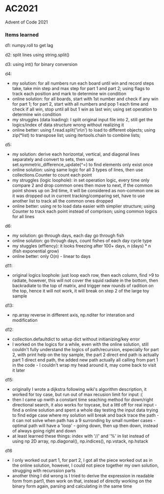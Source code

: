 # AC2021
Advent of Code 2021

### Items learned  
d1: numpy.roll to get lag

d2: split lines using string.split()

d3: using int() for binary conversion

d4: 
- my solution: for all numbers run each board until win and record steps take, take min step and max step for part 1 and part 2; using flags to track each position and mark to determine win condition
- online solution: for all boards, start with 1st number and check if any win for part 1; for part 2, start with all numbers and pop 1 each time and check if all win, stop until all but 1 win as last win; using set operation to determine win condition
- my struggles (data loading): I split original input file into 2, still get the logics/index of data structure wrong without realizing it
- online better: using f.read.split('\n\n') to load to different objects; using zip(*list) to transpose list; using itertools.chain to combine lists; 

d5:
- my solution: derive each horizontal, vertical, and diagonal lines separately and convert to sets, then use set.symmetric_difference_update(^=) to find elements only exist once
- online solution: using same logic for all 3 types of lines, then use collections.Counter to count each point
- my struggles (logic loophole): in set operation logic, every time only compare 2 and drop common ones then move to next, if the common point shows up on 3rd time, it will be considered as non-common one as it was dropped out in current tracking/comparing set, have to use another list to track all the common ones dropped
- online better: using re to load data easier with simplier structure; using Counter to track each point instead of comprison; using common logics for all lines

d6:
- my solution: go through days, each day go through fish
- online solution: go through days, count fishes of each day cycle type
- my stuggles (effiency): it looks freezing after 100+ days, n (days) * n (fish exponential grow)
- online better: only O(n) - linear to days

d11:
- original logics loophole: just loop each row, then each column, find >9 to radiate, however, this will not cover the squid radiate in the bottom, then backradiate to the top of matrix, and trigger new rounds of radition on the top, hence it will not work, it will break on step 2 of the large toy sample

d13:
- np.array reverse in different axis, np.nditer for interation and modification

d12:
- collection.defaultdict to setup dict without initianizing/key error
- I worked on the logics for a while, even with the online solution, still couldn't fully understand the logics of path/recursion, especially for part 2, with print help on the toy sample, the part 2 direct end path is actually part 1 direct end path, the added new path actually all calling from part 1 in the code - I couldn't wrap my head around it, may come back to visit it later

d15:
- originally I wrote a dijkstra following wiki's algorithm description, it worked for toy case, but run out of max recusion limit for input :(
- then I came up nwith a constant time seaching method for down/right directional search, it also works for toycase, but a littl off for real input - find a online solution and spent a whole day testing the input data trying to find edge case where my solution will break and back trace the path - it can not solve when path has a 9 surronding by small number cases - optimal path will have a 'loop' - going down, then up then down, instead of always going right and down
- at least learned these things: index with '//' and '%'  in list instead of using np 2D array, np.diagonal(), np.indices(), np.vstack, np.hstack

d16
- I only worked out part 1, for part 2, I got all the piece worked out as in the online solution, however, I could not piece together my own solution, strugging with recurssion parts
- another thing I did wrong is I tried to derive the expression in readable form from part1, then work on that, instead of directly working on the binary form again, parsing and calculating in the same time


